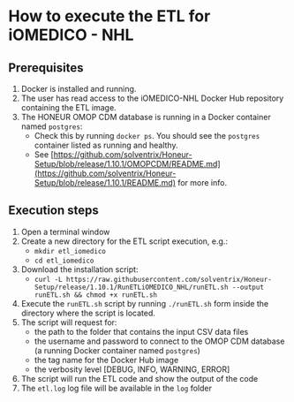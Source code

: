# How to execute the ETL for iOMEDICO - NHL

## Prerequisites
1. Docker is installed and running.
2. The user has read access to the iOMEDICO-NHL Docker Hub repository containing the ETL image.
3. The HONEUR OMOP CDM database is running in a Docker container named `postgres`:
    * Check this by running `docker ps`. You should see the `postgres` container listed as running and healthy.
    * See [https://github.com/solventrix/Honeur-Setup/blob/release/1.10.1/OMOPCDM/README.md](https://github.com/solventrix/Honeur-Setup/blob/release/1.10.1/README.md) for more info.

## Execution steps
1. Open a terminal window 
2. Create a new directory for the ETL script execution, e.g.:
   * `mkdir etl_iomedico`
   * `cd etl_iomedico`
2. Download the installation script:
    * `curl -L https://raw.githubusercontent.com/solventrix/Honeur-Setup/release/1.10.1/RunETLiOMEDICO_NHL/runETL.sh --output runETL.sh && chmod +x runETL.sh`
3. Execute the `runETL.sh` script by running `./runETL.sh` form inside the directory where the script is located.
4. The script will request for:
    * the path to the folder that contains the input CSV data files
    * the username and password to connect to the OMOP CDM database (a running Docker container named `postgres`)
    * the tag name for the Docker Hub image
    * the verbosity level [DEBUG, INFO, WARNING, ERROR]
5. The script will run the ETL code and show the output of the code
6. The `etl.log` log file will be available in the `log` folder
